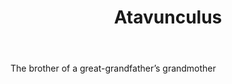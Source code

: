 ---
title: Atavunculus
letter: A
permalink: "/definitions/atavunculus.html"
body: The brother of a great-grandfather’s grandmother
published_at: '2018-07-07'
layout: post
---